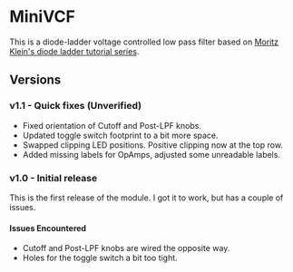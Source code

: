 # MiniVCF

This is a diode-ladder voltage controlled low pass filter based on [Moritz Klein's diode ladder tutorial series](https://www.youtube.com/watch?v=jvNNgUl3al0).

## Versions

### v1.1 - Quick fixes (Unverified)
- Fixed orientation of Cutoff and Post-LPF knobs.
- Updated toggle switch footprint to a bit more space.
- Swapped clipping LED positions. Positive clipping now at the top row.
- Added missing labels for OpAmps, adjusted some unreadable labels.


### v1.0 - Initial release
This is the first release of the module. I got it to work, but has a couple of issues.

#### Issues Encountered
- Cutoff and Post-LPF knobs are wired the opposite way.
- Holes for the toggle switch a bit too tight.

